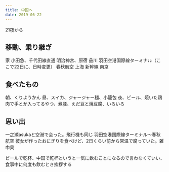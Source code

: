 ```yaml
---
title: 中国へ
date: 2019-06-22
---
```


21夜から

## 移動、乗り継ぎ

家
小田急、千代田線直通
明治神宮、原宿
品川
羽田空港国際線ターミナル（ここで22日に、日時変更）
春秋航空
上海
新幹線
南京

## 食べたもの
朝、くりようかん
昼、スイカ、ジャージャー麺、小籠包
夜、ビール、焼いた鶏肉で手とか入ってるやつ、煮豚、えだ豆と焼豆腐、いろいろ

## 思い出
一之瀬asukaと空港で会った。飛行機も同じ
羽田空港国際線ターミナル〜春秋航空
彼女が作ったおにぎりを食べけど、2日くらい前から常温で腐っていた。雑巾臭

ビールで乾杯、中国で乾杯というと一気に飲むことになるので言わなくていい、食事中に何度も飲むとき挨拶する

